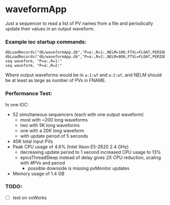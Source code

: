# waveformApp

Just a sequencer to read a list of PV names from a file and
periodically update their values in an output waveform.

### Example ioc startup commands:
```
dbLoadRecords("db/waveformApp.db","P=a:,R=1:,NELM=100,FTVL=FLOAT,PERIOD=5,FNAME=pvList1.txt")
dbLoadRecords("db/waveformApp.db","P=a:,R=2:,NELM=800,FTVL=FLOAT,PERIOD=5,FNAME=pvList2.txt")
seq waveform, "P=a:,R=1:"
seq waveform, "P=a:,R=2:"
```
Where output waveforms would be in `a:1:wf` and `a:2:wf`,
and NELM should be at least as large as number of PVs in FNAME.

### Performance Test:
In one IOC:
* 52 simultaneous sequencers (each with one output waveform)
  * most with ~200 long waveforms
  * two with 5K long waveforms
  * one with a 20K long waveform
  * with update period of 5 seconds
* 40K total input PVs
* Peak CPU usage of 4.6% (Intel Xeon E5-2620 2.4 GHz)
  * decreasing update period to 1 second increased CPU usage to 13%
  * epicsThreadSleep instead of delay gives 2X CPU reduction, scaling with #PVs and period
    * possible downside is missing pvMonitor updates
* Memory usage of 1.4 GB

### TODO:
- [ ] test on vxWorks

